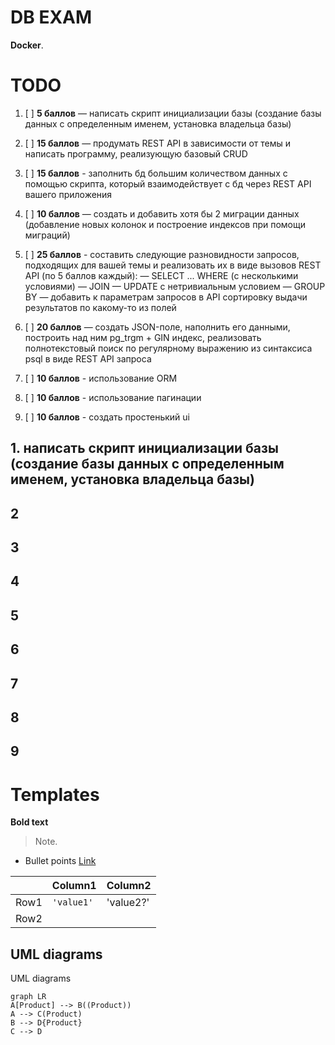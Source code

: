 # DB EXAM

**Docker**.


# TODO

1. [ ] **5 баллов** — написать скрипт инициализации базы (создание базы данных с определенным именем, установка владельца базы)

2. [ ] **15 баллов** — продумать REST API в зависимости от темы и написать программу, реализующую базовый CRUD

3. [ ] **15 баллов** - заполнить бд большим количеством данных с помощью скрипта, который взаимодействует с бд через REST API вашего приложения

4. [ ] **10 баллов** — создать и добавить хотя бы 2 миграции данных (добавление новых колонок и построение индексов при помощи миграций)

5.  [ ]  **25 баллов** - составить следующие разновидности запросов, подходящих для вашей темы и реализовать их в виде вызовов REST API (по 5 баллов каждый):
— SELECT ... WHERE (с несколькими условиями)
— JOIN
— UPDATE с нетривиальным условием
— GROUP BY
— добавить к параметрам запросов в API сортировку выдачи результатов по какому-то из полей

6. [ ] **20 баллов** — создать JSON-поле, наполнить его данными, построить над ним pg_trgm + GIN индекс, реализовать полнотекстовый поиск по регулярному выражению из синтаксиса psql в виде REST API запроса

7. [ ] **10 баллов** - использование ORM

8. [ ] **10 баллов** - использование пагинации

9. [ ] **10 баллов** - создать простенький ui

## 1. **написать скрипт инициализации базы** (создание базы данных с определенным именем, установка владельца базы)
    

## 2

## 3

## 4

## 5

## 6

## 7

## 8

## 9


# Templates
**Bold text**
   
> Note.
- Bullet points 
[Link](https://github.com/Miqooo/db_exam)

|                |Column1	|Column2|
|----------------|-------------------------------|-----------------------------|
|Row1|`'value1'`            |'value2?'            |
|Row2|


## UML diagrams

UML diagrams

```mermaid
graph LR
A[Product] --> B((Product))
A --> C(Product)
B --> D{Product}
C --> D
```